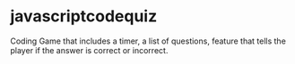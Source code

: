 # javascriptcodequiz
Coding Game that includes a timer, a list of questions, feature that tells the player if the answer is correct or incorrect.

